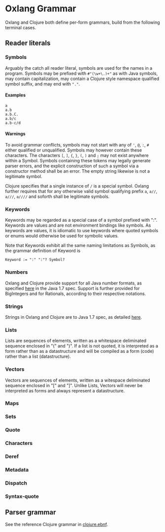 # Oxlang Grammar

Oxlang and Clojure both define per-form grammars, build from the
following terminal cases.

## Reader literals

### Symbols

Arguably the catch all reader literal, symbols are used for the names
in a program. Symbols may be prefixed with `#"(\w+\.)+"` as with Java
symbols, may contain capitalization, may contain a Clojure style
namespace qualified symbol suffix, and may end with `"."`.

#### Examples
```
a
a.b
a.b.C.
a.b/c
a.b-c/d
```

#### Warnings

To avoid grammar conflicts, symbols may not start with any of `'`,
`@`, `:`, `#` either qualified or unqualified. Symbols may however
contain these characters. The characters `[`, `]`, `{`, `}`, `(`, `)`
and `;` may not exist anywhere within a Symbol. Symbols containing
these tokens may legally generate parser errors, and the explicit
construction of such a symbol via a constructor method shall be an
error. The empty string likewise is not a legitimate symbol.

Clojure specifies that a single instance of `/` is a special
symbol. Oxlang further requires that for any otherwise valid symbol
qualifying prefix `a`, `a//`, `a///`, `a////` and soforth shall be
legitimate symbols.

### Keywords

Keywords may be regarded as a special case of a symbol prefixed with
":". Keywords are values and are not environment bindings like
symbols. As keywords are values, it is idiomatic to use keywords where
quoted symbols or enums would otherwise be used for symbolic values.

Note that Keywords exhibit all the same naming limitations as Symbols,
as the grammar definition of Keyword is

    Keyword := ":" ":"? Symbol?

### Numbers

Oxlang and Clojure provide support for all Java number formats, as
specified
[here](http://docs.oracle.com/javase/specs/jls/se7/html/jls-3.html#jls-3.10)
in the Java 1.7 spec. Support is further provided for BigIntegers and
for Rationals, according to their respective notations.

### Strings

Strings in Oxlang and Clojure are to Java 1.7 spec, as detailed
[here](http://docs.oracle.com/javase/specs/jls/se7/html/jls-3.html#jls-3.10.5).

### Lists

Lists are sequences of elements, written as a whitespace deliminated
sequence enclosed in "(" and ")". If a list is not quoted, it is
interpreted as a form rather than as a datastructure and will be
compiled as a form (code) rather than a list (datastructure).

### Vectors

Vectors are sequences of elements, written as a witespace deliminated
sequence enclosed in "[" and "]". Unlike Lists, Vectors will never be
interpreted as forms and always represent a datastructure.

### Maps


### Sets


### Quote


### Characters


### Deref


### Metadata


### Dispatch


### Syntax-quote


## Parser grammar

See the reference Clojure grammar in [clojure.ebnf](clojure.ebnf).
